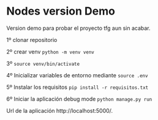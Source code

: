 # Nodes version Demo

Version demo para probar el proyecto tfg aun sin acabar.

1º clonar repositorio

2º crear venv `python -m venv venv`

3º `source venv/bin/activate`

4º Inicializar variables de entorno mediante `source .env`

5º Instalar los requisitos `pip install -r requisitos.txt`

6º Iniciar la aplicación debug mode `python manage.py run`

Url de la aplicación http://localhost:5000/.

